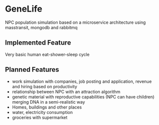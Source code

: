 # GeneLife

NPC population simulation based on a microservice architecture
using masstransit, mongodb and rabbitmq

## Implemented Feature
Very basic human eat-shower-sleep cycle

## Planned Features
- work simulation with companies, job posting and application, revenue and hiring
based on productivity
- relationship between NPC with an attraction algorithm
- genetic material with reproductive capabilities (NPC can have children) 
merging DNA in a semi-realistic way
- Homes, buildings and other places
- water, electricity consumption
- groceries with supermarket
